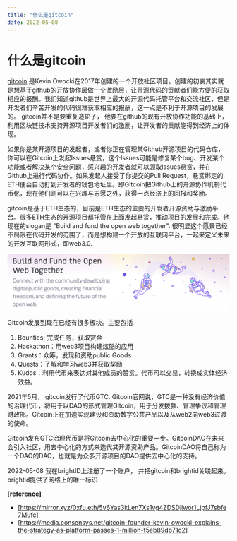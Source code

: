 ```yaml
---
title: "什么是gitcoin"
date: 2022-05-08
---
```


# 什么是gitcoin

[gitcoin](https://gitcoin.co/)  是Kevin Owocki在2017年创建的一个开放社区项目。创建的初衷其实就是想基于github的开放协作层做一个激励层，让开源代码的贡献者们能方便的获取相应的报酬。我们知道github是世界上最大的开源代码托管平台和交流社区，但是开发者们辛苦开发的代码很难获取相应的报酬，这一点是不利于开源项目的发展的。 gitcoin并不是要重复造轮子， 他要在github的现有开放协作功能的基础上，利用区块链技术支持开源项目开发者们的激励，让开发者的贡献能得到经济上的体现。

如果你是某开源项目的发起者，或者你正在管理某Github开源项目的代码仓库，你可以在Gitcoin上发起Issues悬赏，这个Issues可能是修复某个bug、开发某个功能或者解决某个安全问题，感兴趣的开发者就可以领取Issues悬赏，并在Github上进行代码协作。如果发起人接受了你提交的Pull Request，悬赏绑定的ETH便会自动打到开发者的钱包地址里。即Gitcoin把Github上的开源协作机制代币化，现在他们则可以在兴趣与志愿之外，获得一点经济上的回报和奖励。

gitcoin是基于ETH生态的，目前是ETH生态的主要的开发者开源资助与激励平台。很多ETH生态的开源项目都托管在上面发起悬赏，推动项目的发展和完成。他现在的slogan是 "Build and fund the open web together".  很明显这个愿景已经不局限在代码开发的范围了，而是想构建一个开放的互联网平台，一起来定义未来的开发互联网形式，即web3.0. 

![image.png](/assets/image-20220507220047-ynx9eb9.png)

Gitcoin发展到现在已经有很多板块。主要包括

1. Bounties: 完成任务，获取赏金
2. Hackathon：用web3项目构建炫酷的应用
3. Grants：众筹，发现和资助public Goods
4. Quests：了解和学习web3并获取奖励
5. Kudos：利用代币来表达对其他成员的赞赏。代币可以交易，转换成实体经济效益。


2021年5月， gitcoin发行了代币GTC. Gitcoin官网说，GTC是一种没有经济价值的治理代币，将用于以DAO的形式管理Gitcoin，用于分发拨款、管理争议和管理财政部。Gitcoin正在加速实现建设和资助数字公共产品以及从web2向web3过渡的使命。

Gitcoin发布GTC治理代币是将Gitcoin去中心化的重要一步。GitcoinDAO在未来会引入社区，用去中心化的方式来迭代其开源资助产品。GitcoinDAO将自己称为一个DAO的DAO，也就是为众多开源项目的DAO提供去中心化的支持。



2022-05-08 我在brightID上注册了一个账户， 并把gitcoin和brightid关联起来。 brightid提供了网络上的唯一标识

**[reference]**

* [https://mirror.xyz/0xfu.eth/5v6Yas3kLen7Xs1vg4ZDSDjlwor1LjpfJ7sbfe7Mufc]
* [https://media.consensys.net/gitcoin-founder-kevin-owocki-explains-the-strategy-as-platform-passes-1-million-f5eb89db71c2]